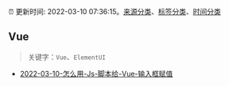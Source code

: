 :alarm_clock: 更新时间: 2022-03-10 07:36:15。[来源分类](../README.md)、[标签分类](../TAGS.md)、[时间分类](../TIMELINE.md)

## Vue


> 关键字：`Vue`、`ElementUI`



- [2022-03-10-怎么用-Js-脚本给-Vue-输入框赋值](https://www.v2ex.com/t/839410) 